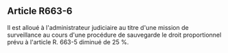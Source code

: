 Article R663-6
----
Il est alloué à l'administrateur judiciaire au titre d'une mission de
surveillance au cours d'une procédure de sauvegarde le droit proportionnel prévu
à l'article R. 663-5 diminué de 25 %.
